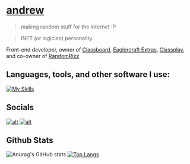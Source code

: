 # [andrew](https://yk4ndrew.github.io)
> making random stuff for the internet :P

> INFT (or logician) personality

Front-end developer, owner of [Classboard](https://github.com/spookyseasonlol/spookyseasonlol.github.io), [Eaglercraft Extras](https://cobblesteve01.github.io/Eaglercraft-Extras), [Classplay](https://useclassplay.github.io), and co-owner of [RandomRizz](https://github.com/cobblesteve01/rizz)

## **Languages, tools, and other software I use:**  
[![My Skills](https://skillicons.dev/icons?i=html,css,js,md,github,vscode,git,npm,firebase&perline=5)](#)

## Socials

<a href="https://discordapp.com/users/979137914464247838">![alt](https://img.shields.io/badge/Discord-5865F2?style=for-the-badge&logo=discord&logoColor=white)</a> <a href="https://youtube.com/@cobblesteve.official">![alt](https://img.shields.io/badge/YouTube-FF0000?style=for-the-badge&logo=youtube&logoColor=white)</a>

## Github Stats 

![Anurag's GitHub stats](https://github-readme-stats.vercel.app/api?username=yk4ndrew&show_icons=true&theme=transparent&border_radius=0&line_height=40) [![Top Langs](https://github-readme-stats.vercel.app/api/top-langs/?username=yk4ndrew&theme=transparent&border_radius=0)](https://github.com/anuraghazra/github-readme-stats)

